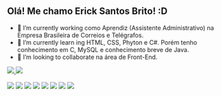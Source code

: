 ## Olá! Me chamo Erick Santos Brito! :D

- 🔭 I’m currently working como Aprendiz (Assistente Administrativo) na Empresa Brasileira de Correios e Telégrafos.
- 🌱 I’m currently learn ing HTML, CSS, Phyton e C#. Porém tenho conhecimento em C, MySQL e conhecimento breve de Java.
- 👯 I’m looking to collaborate na área de Front-End.

<div>
<a href ="linkedin.com/in/erick-santos-brito/">
<img height:"180em" src="https://github-readme-stats.vercel.app/api?username=anuraghazra&show_icons=true" />
<img height:"180em" src="https://github-readme-stats.vercel.app/api/top-langs/?username=anuraghazra&layout=compact)](https://github.com/anuraghazra/github-readme-stats"/>
 </div>
  
  <div style="display: inline-block"> <br>
    <img align: "center" height: "30" width: "40" src="https://cdn.jsdelivr.net/gh/devicons/devicon//icons/html5/html5-original.svg">
    <img align: "center" height: "30" width: "40" src="https://cdn.jsdelivr.net/gh/devicons/devicon/icons/css3/css3-original.svg">
    <img align: "center" height: "30" width: "40" src="https://cdn.jsdelivr.net/gh/devicons/devicon/icons/mysql/mysql-original.svg">
    <img align: "center" height: "30" width: "40" src="https://cdn.jsdelivr.net/gh/devicons/devicon/icons/c/c-original.svg">
    <img align: "center" height: "30" width: "40" src="https://cdn.jsdelivr.net/gh/devicons/devicon/icons/python/python-original.svg">
    <img align: "center" height: "30" width: "40" src="https://cdn.jsdelivr.net/gh/devicons/devicon/icons/csharp/csharp-original.svg">
    <img align: "center" height: "30" width: "40" src="https://cdn.jsdelivr.net/gh/devicons/devicon/icons/java/java-original.svg">
    <img align: "center" height: "30" width: "40" src="https://cdn.jsdelivr.net/gh/devicons/devicon/icons/figma/figma-original.svg">
  </div>
